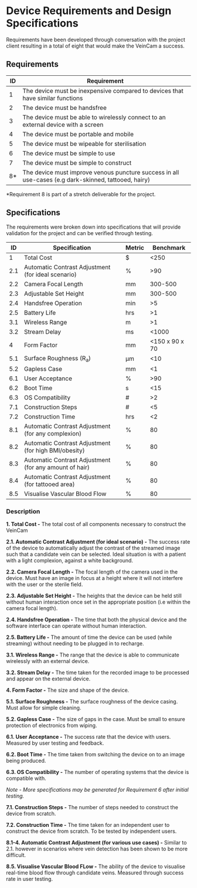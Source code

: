 # Device Requirements and Design Specifications

Requirements have been developed through conversation with the project client resulting in a total of eight that would make the VeinCam a success.

## Requirements
| ID | Requirement |
| --- | --- |
| 1 | The device must be inexpensive compared to devices that have similar functions |
| 2 | The device must be handsfree |
| 3 | The device must be able to wirelessly connect to an external device with a screen |
| 4 | The device must be portable and mobile |
| 5 | The device must be wipeable for sterilisation |
| 6 | The device must be simple to use |
| 7 | The device must be simple to construct |
| 8* | The device must improve venous puncture success in all use-cases (e.g dark-skinned, tattooed, hairy) |

*Requirement 8 is part of a stretch deliverable for the project.

## Specifications
The requirements were broken down into specifications that will provide validation for the project and can be verified through testing.

| ID | Specification | Metric | Benchmark |
| --- | --- | --- | --- |
| 1 | Total Cost | $ | <250 |
| 2.1 | Automatic Contrast Adjustment (for ideal scenario) | % | >90 |
| 2.2 | Camera Focal Length | mm | 300-500 |
| 2.3 | Adjustable Set Height | mm | 300-500 |
| 2.4 | Handsfree Operation | min | >5 |
| 2.5 | Battery Life | hrs | >1 |
| 3.1 | Wireless Range | m | >1 |
| 3.2 | Stream Delay | ms | <1000 |
| 4 | Form Factor | mm | <150 x 90 x 70 |
| 5.1 | Surface Roughness (R<sub>a</sub>) | &mu;m | <10 |
| 5.2 | Gapless Case | mm | <1 |
| 6.1 | User Acceptance | % | >90 |
| 6.2 | Boot Time | s | <15 |
| 6.3 | OS Compatibility | # | >2 |
| 7.1 | Construction Steps | # | <5 |
| 7.2 | Construction Time | hrs | <2 |
| 8.1 | Automatic Contrast Adjustment (for any complexion) | % | 80 |
| 8.2 | Automatic Contrast Adjustment (for high BMI/obesity) | % | 80 |
| 8.3 | Automatic Contrast Adjustment (for any amount of hair) | % | 80 |
| 8.4 | Automatic Contrast Adjustment (for tattooed area) | % | 80 |
| 8.5 | Visualise Vascular Blood Flow | % | 80 |

### Description
**1. Total Cost -** The total cost of all components necessary to construct the VeinCam

**2.1. Automatic Contrast Adjustment (for ideal scenario) -** The success rate of the device to automatically adjust the contrast of the streamed image such that a candidate vein can be selected. Ideal situation is with a patient with a light complexion, against a white background.

**2.2. Camera Focal Length -** The focal length of the camera used in the device. Must have an image in focus at a height where it will not interfere with the user or the sterile field.

**2.3. Adjustable Set Height -** The heights that the device can be held still without human interaction once set in the appropriate position (i.e within the camera focal length).

**2.4. Handsfree Operation -** The time that both the physical device and the software interface can operate without human interaction.

**2.5. Battery Life -** The amount of time the device can be used (while streaming) without needing to be plugged in to recharge.

**3.1. Wireless Range -** The range that the device is able to communicate wirelessly with an external device.

**3.2. Stream Delay -** The time taken for the recorded image to be processed and appear on the external device.

**4. Form Factor -** The size and shape of the device.

**5.1. Surface Roughness -** The surface roughness of the device casing. Must allow for simple cleaning.

**5.2. Gapless Case -** The size of gaps in the case. Must be small to ensure protection of electronics from wiping.

**6.1. User Acceptance -** The success rate that the device with users. Measured by user testing and feedback.

**6.2. Boot Time -** The time taken from switching the device on to an image being produced.

**6.3. OS Compatibility -** The number of operating systems that the device is compatible with.

*Note - More specifications may be generated for Requirement 6 after initial testing.*

**7.1. Construction Steps -** The number of steps needed to construct the device from scratch.

**7.2. Construction Time -** The time taken for an independent user to construct the device from scratch. To be tested by independent users.

**8.1-4. Automatic Contrast Adjustment (for various use cases) -** Similar to 2.1. however in scenarios where vein detection has been shown to be more difficult.

**8.5. Visualise Vascular Blood FLow -** The ability of the device to visualise real-time blood flow through candidate veins. Measured through success rate in user testing.
